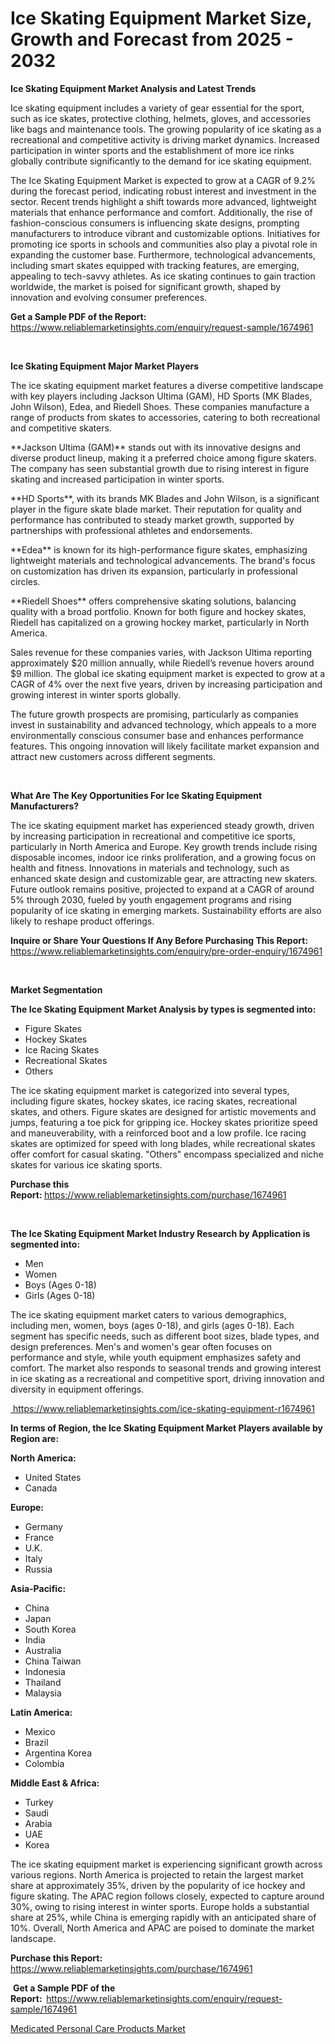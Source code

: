 <p><h1>Ice Skating Equipment Market Size, Growth and Forecast from 2025 - 2032</h1></p><p><strong>Ice Skating Equipment Market Analysis and Latest Trends</strong></p>
<p><p>Ice skating equipment includes a variety of gear essential for the sport, such as ice skates, protective clothing, helmets, gloves, and accessories like bags and maintenance tools. The growing popularity of ice skating as a recreational and competitive activity is driving market dynamics. Increased participation in winter sports and the establishment of more ice rinks globally contribute significantly to the demand for ice skating equipment.</p><p>The Ice Skating Equipment Market is expected to grow at a CAGR of 9.2% during the forecast period, indicating robust interest and investment in the sector. Recent trends highlight a shift towards more advanced, lightweight materials that enhance performance and comfort. Additionally, the rise of fashion-conscious consumers is influencing skate designs, prompting manufacturers to introduce vibrant and customizable options. Initiatives for promoting ice sports in schools and communities also play a pivotal role in expanding the customer base. Furthermore, technological advancements, including smart skates equipped with tracking features, are emerging, appealing to tech-savvy athletes. As ice skating continues to gain traction worldwide, the market is poised for significant growth, shaped by innovation and evolving consumer preferences.</p></p>
<p><strong>Get a Sample PDF of the Report:&nbsp;</strong> <a href="https://www.reliablemarketinsights.com/enquiry/request-sample/1674961?utm_campaign=3293&utm_medium=2&utm_source=Github&utm_content=ia&utm_term=05042025&utm_id=ice-skating-equipment">https://www.reliablemarketinsights.com/enquiry/request-sample/1674961</a></p>
<p>&nbsp;</p>
<p><strong>Ice Skating Equipment Major Market Players</strong></p>
<p><p>The ice skating equipment market features a diverse competitive landscape with key players including Jackson Ultima (GAM), HD Sports (MK Blades, John Wilson), Edea, and Riedell Shoes. These companies manufacture a range of products from skates to accessories, catering to both recreational and competitive skaters.</p><p>**Jackson Ultima (GAM)** stands out with its innovative designs and diverse product lineup, making it a preferred choice among figure skaters. The company has seen substantial growth due to rising interest in figure skating and increased participation in winter sports.</p><p>**HD Sports**, with its brands MK Blades and John Wilson, is a significant player in the figure skate blade market. Their reputation for quality and performance has contributed to steady market growth, supported by partnerships with professional athletes and endorsements.</p><p>**Edea** is known for its high-performance figure skates, emphasizing lightweight materials and technological advancements. The brand's focus on customization has driven its expansion, particularly in professional circles.</p><p>**Riedell Shoes** offers comprehensive skating solutions, balancing quality with a broad portfolio. Known for both figure and hockey skates, Riedell has capitalized on a growing hockey market, particularly in North America.</p><p>Sales revenue for these companies varies, with Jackson Ultima reporting approximately $20 million annually, while Riedell’s revenue hovers around $9 million. The global ice skating equipment market is expected to grow at a CAGR of 4% over the next five years, driven by increasing participation and growing interest in winter sports globally.</p><p>The future growth prospects are promising, particularly as companies invest in sustainability and advanced technology, which appeals to a more environmentally conscious consumer base and enhances performance features. This ongoing innovation will likely facilitate market expansion and attract new customers across different segments.</p></p>
<p>&nbsp;</p>
<p><strong>What Are The Key Opportunities For Ice Skating Equipment Manufacturers?</strong></p>
<p><p>The ice skating equipment market has experienced steady growth, driven by increasing participation in recreational and competitive ice sports, particularly in North America and Europe. Key growth trends include rising disposable incomes, indoor ice rinks proliferation, and a growing focus on health and fitness. Innovations in materials and technology, such as enhanced skate design and customizable gear, are attracting new skaters. Future outlook remains positive, projected to expand at a CAGR of around 5% through 2030, fueled by youth engagement programs and rising popularity of ice skating in emerging markets. Sustainability efforts are also likely to reshape product offerings.</p></p>
<p><strong>Inquire or Share Your Questions If Any Before Purchasing This Report:</strong> <a href="https://www.reliablemarketinsights.com/enquiry/pre-order-enquiry/1674961?utm_campaign=3293&utm_medium=2&utm_source=Github&utm_content=ia&utm_term=05042025&utm_id=ice-skating-equipment">https://www.reliablemarketinsights.com/enquiry/pre-order-enquiry/1674961</a></p>
<p>&nbsp;</p>
<p><strong>Market Segmentation</strong></p>
<p><strong>The Ice Skating Equipment Market Analysis by types is segmented into:</strong></p>
<p><ul><li>Figure Skates</li><li>Hockey Skates</li><li>Ice Racing Skates</li><li>Recreational Skates</li><li>Others</li></ul></p>
<p><p>The ice skating equipment market is categorized into several types, including figure skates, hockey skates, ice racing skates, recreational skates, and others. Figure skates are designed for artistic movements and jumps, featuring a toe pick for gripping ice. Hockey skates prioritize speed and maneuverability, with a reinforced boot and a low profile. Ice racing skates are optimized for speed with long blades, while recreational skates offer comfort for casual skating. "Others" encompass specialized and niche skates for various ice skating sports.</p></p>
<p><strong>Purchase this Report:&nbsp;</strong><a href="https://www.reliablemarketinsights.com/purchase/1674961?utm_campaign=3293&utm_medium=2&utm_source=Github&utm_content=ia&utm_term=05042025&utm_id=ice-skating-equipment">https://www.reliablemarketinsights.com/purchase/1674961</a></p>
<p>&nbsp;</p>
<p><strong>The Ice Skating Equipment Market Industry Research by Application is segmented into:</strong></p>
<p><ul><li>Men</li><li>Women</li><li>Boys (Ages 0-18)</li><li>Girls (Ages 0-18)</li></ul></p>
<p><p>The ice skating equipment market caters to various demographics, including men, women, boys (ages 0-18), and girls (ages 0-18). Each segment has specific needs, such as different boot sizes, blade types, and design preferences. Men's and women's gear often focuses on performance and style, while youth equipment emphasizes safety and comfort. The market also responds to seasonal trends and growing interest in ice skating as a recreational and competitive sport, driving innovation and diversity in equipment offerings.</p></p>
<p><a href="https://www.reliablemarketinsights.com/ice-skating-equipment-r1674961?utm_campaign=3293&utm_medium=2&utm_source=Github&utm_content=ia&utm_term=05042025&utm_id=ice-skating-equipment">&nbsp;https://www.reliablemarketinsights.com/ice-skating-equipment-r1674961</a></p>
<p><strong>In terms of Region, the Ice Skating Equipment Market Players available by Region are:</strong></p>
<p>
    <p> <strong> North America: </strong>
        <ul>
            <li>United States</li>
            <li>Canada</li>
        </ul>
        </p> 
    <p> <strong> Europe: </strong>
        <ul>
            <li>Germany</li>
            <li>France</li>
            <li>U.K.</li>
            <li>Italy</li>
            <li>Russia</li>
        </ul>
        </p> 
    <p> <strong> Asia-Pacific: </strong>
        <ul>
            <li>China</li>
            <li>Japan</li>
            <li>South Korea</li>
            <li>India</li>
            <li>Australia</li>
            <li>China Taiwan</li>
            <li>Indonesia</li>
            <li>Thailand</li>
            <li>Malaysia</li>
        </ul>
        </p> 
    <p> <strong> Latin America: </strong>
        <ul>
            <li>Mexico</li>
            <li>Brazil</li>
            <li>Argentina Korea</li>
            <li>Colombia</li>
        </ul>
        </p> 
    <p> <strong> Middle East & Africa: </strong>
        <ul>
            <li>Turkey</li>
            <li>Saudi</li>
            <li>Arabia</li>
            <li>UAE</li>
            <li>Korea</li>
        </ul>
    </p>
    </p>
<p><p>The ice skating equipment market is experiencing significant growth across various regions. North America is projected to retain the largest market share at approximately 35%, driven by the popularity of ice hockey and figure skating. The APAC region follows closely, expected to capture around 30%, owing to rising interest in winter sports. Europe holds a substantial share at 25%, while China is emerging rapidly with an anticipated share of 10%. Overall, North America and APAC are poised to dominate the market landscape.</p></p>
<p><strong>Purchase this Report: </strong><a href="https://www.reliablemarketinsights.com/purchase/1674961?utm_campaign=3293&utm_medium=2&utm_source=Github&utm_content=ia&utm_term=05042025&utm_id=ice-skating-equipment">https://www.reliablemarketinsights.com/purchase/1674961</a></p>
<p>&nbsp;<strong>Get a Sample PDF of the Report:&nbsp;&nbsp;</strong><a href="https://www.reliablemarketinsights.com/enquiry/request-sample/1674961?utm_campaign=3293&utm_medium=2&utm_source=Github&utm_content=ia&utm_term=05042025&utm_id=ice-skating-equipment">https://www.reliablemarketinsights.com/enquiry/request-sample/1674961</a></p>
<p><strong></strong></p>
<p><p><a href="https://github.com/daemluari/Market-Research-Report-List-1/blob/main/medicated-personal-care-products-market.md?utm_campaign=3293&utm_medium=2&utm_source=Github&utm_content=ia&utm_term=05042025&utm_id=ice-skating-equipment">Medicated Personal Care Products Market</a></p></p>